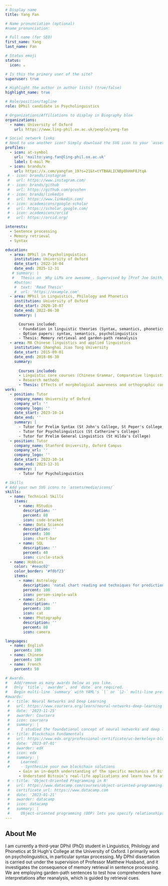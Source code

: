 ```yaml
---
# Display name
title: Yang Fan

# Name pronunciation (optional)
#name_pronunciation: 

# Full name (for SEO)
first_name: Yang
last_name: Fan

# Status emoji
status:
  icon: ☕️

# Is this the primary user of the site?
superuser: true

# Highlight the author in author lists? (true/false)
highlight_name: true

# Role/position/tagline
role: DPhil candidate in Psycholinguistics

# Organizations/Affiliations to display in Biography blox
organizations:
  - name: University of Oxford
    url: https://www.ling-phil.ox.ac.uk/people/yang-fan

# Social network links
# Need to use another icon? Simply download the SVG icon to your `assets/media/icons/` folder.
profiles:
  - icon: at-symbol
    url: 'mailto:yang.fan@ling-phil.ox.ac.uk'
    label: E-mail Me
  - icon: brands/x
    url: https://x.com/yangfan_19?s=21&t=tYTBAALICNBp0hHmF8JtqA
 # - icon: brands/instagram
 #   url: https://www.instagram.com/
 # - icon: brands/github
 #   url: https://github.com/gcushen
 # - icon: brands/linkedin
 #   url: https://www.linkedin.com/
 # - icon: academicons/google-scholar
 #   url: https://scholar.google.com/
 # - icon: academicons/orcid
 #   url: https://orcid.org/

interests:
  - Sentence processing
  - Memory retrieval
  - Syntax

education:
  - area: DPhil in Psycholinguistics
    institution: University of Oxford
    date_start: 2022-10-04
    date_end: 2025-12-31
   # summary: |
   #   Thesis on _Why LLMs are awesome_. Supervised by [Prof Joe Smith](https://example.com). Presented papers at 5 IEEE conferences with the contributions being published in 2 Springer journals.
    #button:
    #  text: 'Read Thesis'
    #  url: 'https://example.com'
  - area: MPhil in Linguistics, Philology and Phonetics
    institution: University of Oxford
    date_start: 2020-10-07
    date_end: 2022-06-30
    summary: |

      Courses included:
      - Foundation in linguistic theories (Syntax, semantics, phonetics and phonology)
      - Option papers: syntax, semantics, psycholinguistics
      - Thesis: Memory retrieval and garden-path reanalysis
  - area: MA Chinese linguistics and applied linguistics
    institution: Shanghai Jiao Tong University
    date_start: 2015-09-01
    date_end: 2018-06-30
    summary: 
      
      Courses included:
      - Linguistic core courses (Chinese Grammar, Comparative linguistics, Sociolinguistics, Language test theory, Teaching pedagogy)
      - Research methods
      - Thesis: Effects of morphological awareness and orthographic consistency on word recognition in Mandarin Chinese - Evidence from eye-tracking data.
work:
  - position: Tutor
    company_name: University of Oxford
    company_url: ''
    company_logo: ''
    date_start: 2023-10-14
    date_end: ''
    summary: |
      - Tutor for Prelim Syntax (St John's College, St Peper's College, Keble College)
      - Tutor for Psycholinguistics (St Catherine's College)
      - Tutor for Prelim General Linguistics (St Hilda's College)
  - position: Tutor
    company_name: Stanford University, Oxford Campus
    company_url: ''
    company_logo: ''
    date_start: 2023-10-14
    date_end: 2023-12-31
    summary: |
      - Tutor for Psycholinguistics

# Skills
# Add your own SVG icons to `assets/media/icons/`
skills:
  - name: Technical Skills
    items:
      - name: RStudio
        description: ''
        percent: 80
        icon: code-bracket
      - name: Data Science
        description: ''
        percent: 100
        icon: chart-bar
      - name: SQL
        description: ''
        percent: 40
        icon: circle-stack
  - name: Hobbies
    color: '#eeac02'
    color_border: '#f0bf23'
    items:
      - name: Astrology
        description: 'natal chart reading and techniques for prediction'
        percent: 100
        icon: person-simple-walk
      - name: Cats
        description: ''
        percent: 100
        icon: cat
      - name: Photography
        description: ''
        percent: 80
        icon: camera

languages:
  - name: English
    percent: 100
  - name: Chinese
    percent: 100
  - name: French
    percent: 50

# Awards.
#   Add/remove as many awards below as you like.
#   Only `title`, `awarder`, and `date` are required.
#   Begin multi-line `summary` with YAML's `|` or `|2-` multi-line prefix and indent 2 spaces below.
#awards:
 # - title: Neural Networks and Deep Learning
 #   url: https://www.coursera.org/learn/neural-networks-deep-learning
 #   date: '2023-11-25'
 #   awarder: Coursera
 #   icon: coursera
 #   summary: |
 #     I studied the foundational concept of neural networks and deep learning. By the end, I was familiar with the significant technological trends driving the rise of deep learning; build, train, and apply fully connected deep neural networks; implement efficient (vectorized) neural networks; identify key parameters in a neural network’s architecture; and apply deep learning to your own applications.
 # - title: Blockchain Fundamentals
 #   url: https://www.edx.org/professional-certificate/uc-berkeleyx-blockchain-fundamentals
 #   date: '2023-07-01'
 #   awarder: edX
 #   icon: edx
 #   summary: |
 #     Learned:
 #     - Synthesize your own blockchain solutions
      - Gain an in-depth understanding of the specific mechanics of Bitcoin
      - Understand Bitcoin’s real-life applications and learn how to attack and destroy Bitcoin, Ethereum, smart contracts and Dapps, and alternatives to Bitcoin’s Proof-of-Work consensus algorithm
 # - title: 'Object-Oriented Programming in R'
 #   url: https://www.datacamp.com/courses/object-oriented-programming-with-s3-and-r6-in-r
 #   certificate_url: https://www.datacamp.com
 #   date: '2023-01-21'
 #   awarder: datacamp
 #   icon: datacamp
 #   summary: |
 #     Object-oriented programming (OOP) lets you specify relationships between functions and the objects that they can act on, helping you manage complexity in your code. This is an intermediate level course, providing an introduction to OOP, using the S3 and R6 systems. S3 is a great day-to-day R programming tool that simplifies some of the functions that you write. R6 is especially useful for industry-specific analyses, working with web APIs, and building GUIs.
---
```


## About Me

I am currently a third-year DPhil (PhD) student in Linguistics, Philology and Phonetics at St Hugh's College at the University of Oxford. I primarily work on psycholinguistics, in particular syntax processing. My DPhil dissertation is carried out under the supervision of Professor Matthew Husband, and it investigates the consequence of memory retrieval in sentence processing. We are employing garden-path sentences to test how comprehenders have interpretations after reanalysis, which is guided by retrieval cues.